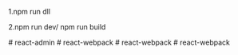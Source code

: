 1.npm run dll

2.npm run dev/ npm run build

#   r e a c t - a d m i n  
 #   r e a c t - w e b p a c k  
 #   r e a c t - w e b p a c k  
 #   r e a c t - w e b p a c k  
 